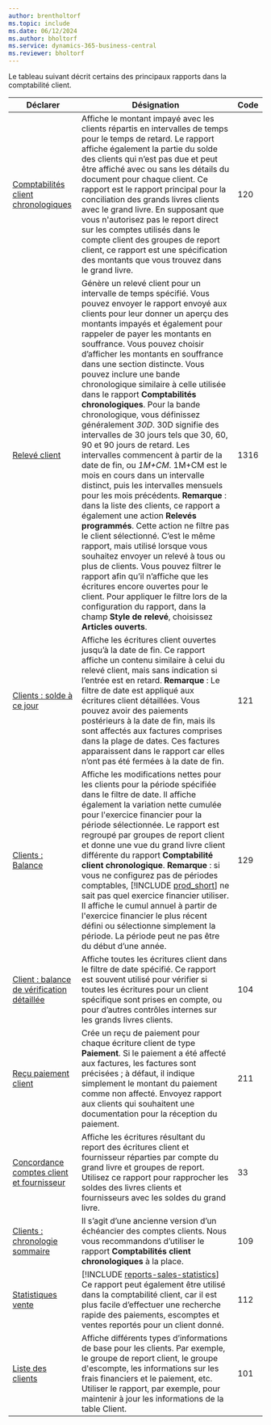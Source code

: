 ```yaml
---
author: brentholtorf
ms.topic: include
ms.date: 06/12/2024
ms.author: bholtorf
ms.service: dynamics-365-business-central
ms.reviewer: bholtorf
---
```


Le tableau suivant décrit certains des principaux rapports dans la comptabilité client.

| Déclarer | Désignation | Code |
|--|--|--|
| [Comptabilités client chronologiques](https://businesscentral.dynamics.com?report=120) | Affiche le montant impayé avec les clients répartis en intervalles de temps pour le temps de retard. Le rapport affiche également la partie du solde des clients qui n’est pas due et peut être affiché avec ou sans les détails du document pour chaque client. Ce rapport est le rapport principal pour la conciliation des grands livres clients avec le grand livre. En supposant que vous n'autorisez pas le report direct sur les comptes utilisés dans le compte client des groupes de report client, ce rapport est une spécification des montants que vous trouvez dans le grand livre. | 120 |
| [Relevé client](https://businesscentral.dynamics.com?report=1316) | Génère un relevé client pour un intervalle de temps spécifié. Vous pouvez envoyer le rapport envoyé aux clients pour leur donner un aperçu des montants impayés et également pour rappeler de payer les montants en souffrance. Vous pouvez choisir d’afficher les montants en souffrance dans une section distincte. Vous pouvez inclure une bande chronologique similaire à celle utilisée dans le rapport **Comptabilités chronologiques**. Pour la bande chronologique, vous définissez généralement *30D*. 30D signifie des intervalles de 30 jours tels que 30, 60, 90 et 90 jours de retard. Les intervalles commencent à partir de la date de fin, ou *1M+CM*. 1M+CM est le mois en cours dans un intervalle distinct, puis les intervalles mensuels pour les mois précédents. **Remarque** : dans la liste des clients, ce rapport a également une action **Relevés programmés**. Cette action ne filtre pas le client sélectionné. C’est le même rapport, mais utilisé lorsque vous souhaitez envoyer un relevé à tous ou plus de clients. Vous pouvez filtrer le rapport afin qu’il n’affiche que les écritures encore ouvertes pour le client. Pour appliquer le filtre lors de la configuration du rapport, dans la champ **Style de relevé**, choisissez **Articles ouverts**. | 1316 |
| [Clients : solde à ce jour](https://businesscentral.dynamics.com?report=121) | Affiche les écritures client ouvertes jusqu’à la date de fin. Ce rapport affiche un contenu similaire à celui du relevé client, mais sans indication si l’entrée est en retard. **Remarque** : Le filtre de date est appliqué aux écritures client détaillées. Vous pouvez avoir des paiements postérieurs à la date de fin, mais ils sont affectés aux factures comprises dans la plage de dates. Ces factures apparaissent dans le rapport car elles n’ont pas été fermées à la date de fin. | 121 | 
| [Clients : Balance](https://businesscentral.dynamics.com?report=129) | Affiche les modifications nettes pour les clients pour la période spécifiée dans le filtre de date. Il affiche également la variation nette cumulée pour l'exercice financier pour la période sélectionnée. Le rapport est regroupé par groupes de report client et donne une vue du grand livre client différente du rapport **Comptabilité client chronologique**. **Remarque** : si vous ne configurez pas de périodes comptables, [!INCLUDE [prod_short](prod_short.md)] ne sait pas quel exercice financier utiliser. Il affiche le cumul annuel à partir de l'exercice financier le plus récent défini ou sélectionne simplement la période. La période peut ne pas être du début d’une année.| 129 |
| [Client : balance de vérification détaillée](https://businesscentral.dynamics.com?report=104) | Affiche toutes les écritures client dans le filtre de date spécifié. Ce rapport est souvent utilisé pour vérifier si toutes les écritures pour un client spécifique sont prises en compte, ou pour d’autres contrôles internes sur les grands livres clients. | 104 |
| [Reçu paiement client](https://businesscentral.dynamics.com?report=211) | Crée un reçu de paiement pour chaque écriture client de type **Paiement**. Si le paiement a été affecté aux factures, les factures sont précisées ; à défaut, il indique simplement le montant du paiement comme non affecté. Envoyez rapport aux clients qui souhaitent une documentation pour la réception du paiement.| 211 |
| [Concordance comptes client et fournisseur](https://businesscentral.dynamics.com?report=33) | Affiche les écritures résultant du report des écritures client et fournisseur réparties par compte du grand livre et groupes de report. Utilisez ce rapport pour rapprocher les soldes des livres clients et fournisseurs avec les soldes du grand livre. | 33 |
| [Clients : chronologie sommaire](https://businesscentral.dynamics.com?report=109)| Il s’agit d’une ancienne version d’un échéancier des comptes clients. Nous vous recommandons d’utiliser le rapport **Comptabilités client chronologiques** à la place. | 109 |
| [Statistiques vente](https://businesscentral.dynamics.com?report=112) | [!INCLUDE [reports-sales-statistics](reports-sales-statistics.md)]<br>Ce rapport peut également être utilisé dans la comptabilité client, car il est plus facile d’effectuer une recherche rapide des paiements, escomptes et ventes reportés pour un client donné.| 112 |
| [Liste des clients](https://businesscentral.dynamics.com?report=101) | Affiche différents types d’informations de base pour les clients. Par exemple, le groupe de report client, le groupe d'escompte, les informations sur les frais financiers et le paiement, etc. Utiliser le rapport, par exemple, pour maintenir à jour les informations de la table Client.| 101 |